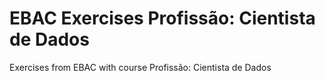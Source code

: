 # EBAC Exercises Profissão: Cientista de Dados
Exercises from EBAC with course Profissão: Cientista de Dados
